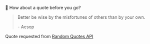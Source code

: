 📣 How about a quote before you go?

> Better be wise by the misfortunes of others than by your own.
>
> <p>- Aesop</p>

Quote requested from [Random Quotes API](https://github.com/lukePeavey/quotable)

